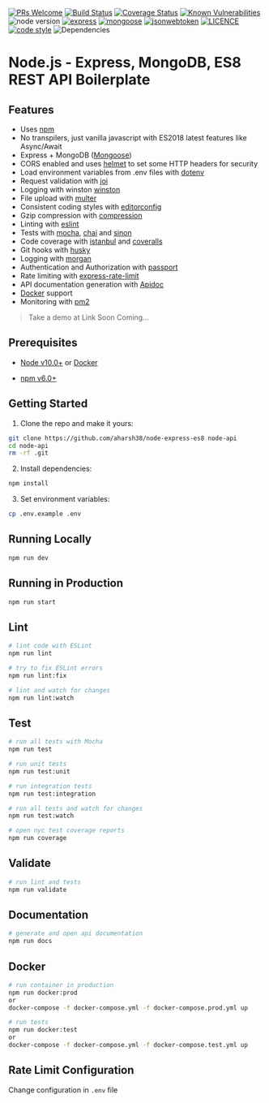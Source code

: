 [![PRs Welcome](https://img.shields.io/badge/PRs-welcome-brightgreen.svg?style=flat-square)](http://makeapullrequest.com)
[![Build Status](https://travis-ci.org/aharsh38/node-express-es8.svg?branch=master)](https://travis-ci.org/aharsh38/node-express-es8)
[![Coverage Status](https://coveralls.io/repos/github/aharsh38/node-express-es8/badge.svg?branch=master)](https://coveralls.io/github/aharsh38/node-express-es8?branch=master)
[![Known Vulnerabilities](https://snyk.io/test/github/aharsh38/node-express-es8/badge.svg?targetFile=package.json)](https://snyk.io/test/github/aharsh38/node-express-es8?targetFile=package.json)
![node version](https://img.shields.io/badge/node-%3E=%2012.0.0-brightgreen.svg)
[![express](https://img.shields.io/badge/express-4.17.1-orange.svg)](https://github.com/expressjs/express)
[![mongoose](https://img.shields.io/badge/mongoose-5.7.7-red.svg)](https://mongoosejs.com/)
[![jsonwebtoken](https://img.shields.io/badge/jsonwebtoken-8.5.1-green.svg)](https://github.com/auth0/node-jsonwebtoken)
[![LICENCE](https://img.shields.io/github/license/aharsh38/node-express-es8)](https://img.shields.io/github/license/aharsh38/node-express-es8)
[![code style](https://img.shields.io/badge/eslint--config--standard-%5E12.0.0-blue.svg)](https://github.com/standard/eslint-config-standard)
![Dependencies](https://img.shields.io/badge/dependencies-up%20to%20date-brightgreen.svg)

# Node.js - Express, MongoDB, ES8 REST API Boilerplate

## Features

- Uses [npm](https://npmjs.com)
- No transpilers, just vanilla javascript with ES2018 latest features like Async/Await
- Express + MongoDB ([Mongoose](http://mongoosejs.com/))
- CORS enabled and uses [helmet](https://github.com/helmetjs/helmet) to set some HTTP headers for security
- Load environment variables from .env files with [dotenv](https://github.com/rolodato/dotenv-safe)
- Request validation with [joi](https://github.com/hapijs/joi)
- Logging with winston [winston](https://github.com/winstonjs/winston)
- File upload with [multer](https://www.npmjs.com/package/multer)
- Consistent coding styles with [editorconfig](http://editorconfig.org)
- Gzip compression with [compression](https://github.com/expressjs/compression)
- Linting with [eslint](http://eslint.org)
- Tests with [mocha](https://mochajs.org), [chai](http://chaijs.com) and [sinon](http://sinonjs.org)
- Code coverage with [istanbul](https://istanbul.js.org) and [coveralls](https://coveralls.io)
- Git hooks with [husky](https://github.com/typicode/husky)
- Logging with [morgan](https://github.com/expressjs/morgan)
- Authentication and Authorization with [passport](http://passportjs.org)
- Rate limiting with [express-rate-limit](https://www.npmjs.com/package/express-rate-limit)
- API documentation generation with [Apidoc](http://apidocjs.com)
- [Docker](https://www.docker.com/) support
- Monitoring with [pm2](https://github.com/Unitech/pm2)

> Take a demo at Link Soon Coming...

## Prerequisites

- [Node v10.0+](https://nodejs.org/en/download/current/) or [Docker](https://www.docker.com/)

- [npm v6.0+](https://www.npmjs.com)

## Getting Started

1. Clone the repo and make it yours:

```bash
git clone https://github.com/aharsh38/node-express-es8 node-api
cd node-api
rm -rf .git
```

2. Install dependencies:

```bash
npm install
```

3. Set environment variables:

```bash
cp .env.example .env
```

## Running Locally

```bash
npm run dev
```

## Running in Production

```bash
npm run start
```

## Lint

```bash
# lint code with ESLint
npm run lint

# try to fix ESLint errors
npm run lint:fix

# lint and watch for changes
npm run lint:watch
```

## Test

```bash
# run all tests with Mocha
npm run test

# run unit tests
npm run test:unit

# run integration tests
npm run test:integration

# run all tests and watch for changes
npm run test:watch

# open nyc test coverage reports
npm run coverage
```

## Validate

```bash
# run lint and tests
npm run validate
```

## Documentation

```bash
# generate and open api documentation
npm run docs
```

## Docker

```bash
# run container in production
npm run docker:prod
or
docker-compose -f docker-compose.yml -f docker-compose.prod.yml up

# run tests
npm run docker:test
or
docker-compose -f docker-compose.yml -f docker-compose.test.yml up
```

## Rate Limit Configuration

Change configuration in `.env` file
